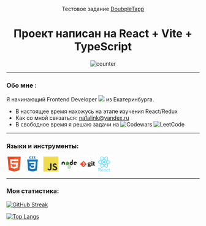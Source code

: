 
 
<div id="header" align="center">
  Тестовое задание <a href="https://doubletapp.ai/">DoubpleTapp</a>
</div>

<div align="center">
  <h1> Проект написан на React + Vite + TypeScript</h1>
</div>


<div align="center">
  <img src="https://komarev.com/ghpvc/?username=na1alink&style=flat-square&color=blue" alt="counter"/>
</div>

---

### Обо мне :
Я начинающий Frontend Developer <img src="https://media.giphy.com/media/WUlplcMpOCEmTGBtBW/giphy.gif" width="30"> из Екатеринбурга.
- В настоящее время нахожусь на этапе изучения  React/Redux
- Как со мной связаться: na1alink@yandex.ru
- В свободное время я решаю задачи на ![Codewars](https://img.shields.io/badge/Codewars-B1361E?style=for-the-badge&logo=codewars&logoColor=grey) ![LeetCode](https://img.shields.io/badge/LeetCode-000000?style=for-the-badge&logo=LeetCode&logoColor=#d16c06)

---

### Языки и инструменты:
<div>
  <img src="https://github.com/devicons/devicon/blob/master/icons/html5/html5-original.svg" title="HTML5" alt="HTML" width="40" height="40"/>&nbsp;
  <img src="https://github.com/devicons/devicon/blob/master/icons/css3/css3-plain-wordmark.svg"  title="CSS3" alt="CSS" width="40" height="40"/>&nbsp;
  <img src="https://github.com/devicons/devicon/blob/master/icons/javascript/javascript-original.svg" title="JavaScript" alt="JavaScript" width="40" height="40"/>&nbsp;
  <img src="https://github.com/devicons/devicon/blob/master/icons/nodejs/nodejs-original-wordmark.svg" title="NodeJS" alt="NodeJS" width="40" height="40"/>&nbsp;
  <img src="https://github.com/devicons/devicon/blob/master/icons/git/git-original-wordmark.svg" title="Git" alt="Git" width="40" height="40"/> 
  <img src="https://github.com/devicons/devicon/blob/master/icons/react/react-original-wordmark.svg" title="React" alt="React" width="40" height="40"/>&nbsp;
  
  <!--<img src="https://github.com/devicons/devicon/blob/master/icons/redux/redux-original.svg" title="Redux" alt="Redux " width="40" height="40"/>&nbsp;
  <img src="https://github.com/devicons/devicon/blob/master/icons/mysql/mysql-original-wordmark.svg" title="MySQL"  alt="MySQL" width="40" height="40"/>&nbsp;
   
  <img src="https://github.com/devicons/devicon/blob/master/icons/gatsby/gatsby-original.svg" title="Gatsby"  alt="Gatsby" width="40" height="40"/>&nbsp;
  <img src="https://github.com/devicons/devicon/blob/master/icons/amazonwebservices/amazonwebservices-plain-wordmark.svg" title="AWS" alt="AWS" width="40" height="40"/>&nbsp;
  <img src="https://github.com/devicons/devicon/blob/master/icons/firebase/firebase-plain-wordmark.svg" title="Firebase" alt="Firebase" width="40" height="40"/>&nbsp;
  <img src="https://github.com/devicons/devicon/blob/master/icons/spring/spring-original-wordmark.svg" title="Spring" alt="Spring" width="40" height="40"/>&nbsp;
  <img src="https://github.com/devicons/devicon/blob/master/icons/materialui/materialui-original.svg" title="Material UI" alt="Material UI" width="40" height="40"/>&nbsp;
  <img src="https://github.com/devicons/devicon/blob/master/icons/flutter/flutter-original.svg" title="Flutter" alt="Flutter" width="40" height="40"/>&nbsp;-->
</div>

---

### Моя статистика:
[![GitHub Streak](http://github-readme-streak-stats.herokuapp.com?user=na1alink)](https://git.io/streak-stats)

[![Top Langs](https://github-readme-stats.vercel.app/api/top-langs/?username=na1alink&layout=compact&theme=vision-friendly-dark)](https://github.com/anuraghazra/github-readme-stats)

<!--https://github.com/daniilshat/daniilshat/blob/main/README.md-->
